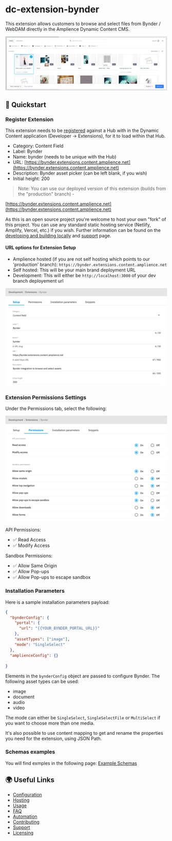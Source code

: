 # dc-extension-bynder

This extension allows customers to browse and select files from Bynder / WebDAM directly in the Amplience Dynamic Content CMS.

![Bynder Summary](./media/bynder-extension-view.png)

## 🏁 Quickstart

### Register Extension

This extension needs to be [registered](https://amplience.com/docs/development/registeringextensions.html) against a Hub with in the Dynamic Content application (Developer -> Extensions), for it to load within that Hub.

- Category: Content Field
- Label: Bynder
- Name: bynder (needs to be unique with the Hub)
- URL: [https://bynder.extensions.content.amplience.net](https://bynder.extensions.content.amplience.net)
- Description: Bynder asset picker (can be left blank, if you wish)
- Initial height: 200

> Note: You can use our deployed version of this extension (builds from the "production" branch) -

[https://bynder.extensions.content.amplience.net](https://bynder.extensions.content.amplience.net)

As this is an open source project you're welcome to host your own "fork" of this project. You can use any standard static hosting service (Netlify, Amplify, Vercel, etc.) if you wish. Further information can be found on the [developing and building locally](./docs/developing+building-locally.md) and [support](./support.md) page.

#### URL options for Extension Setup

- Amplience hosted (if you are not self hosting which points to our 'production' branch): `https://bynder.extensions.content.amplience.net`
- Self hosted: This will be your main brand deployment URL
- Development: This will either be `http://localhost:3000` of your dev branch deployement url

![Register Bynder extension](./media/bynder-extension-setup.png)

### Extension Permissions Settings

Under the Permissions tab, select the following:

![Bynder Extension Permissions](./media/bynder-extension-permissions.png)

API Permissions:

- ✅ Read Access
- ✅ Modify Access

Sandbox Permissions:

- ✅ Allow Same Origin
- ✅ Allow Pop-ups
- ✅ Allow Pop-ups to escape sandbox

### Installation Parameters

Here is a sample installation parameters payload:

```json
{
  "bynderConfig": {
    "portal": {
      "url": "{{YOUR_BYNDER_PORTAL_URL}}"
    },
    "assetTypes": ["image"],
    "mode": "SingleSelect"
  },
  "amplienceConfig": {}
  
}
```

Elements in the `bynderConfig` object are passed to configure Bynder. The following asset types can be used:

- image
- document
- audio
- video

The mode can either be `SingleSelect`, `SingleSelectFile` or `MultiSelect` if you want to choose more than one media.

It's also possible to use content mapping to get and rename the properties you need for the extension, using JSON Path.

### Schemas examples

You will find exmples in the following page: [Example Schemas](./docs/EXAMPLES.md)

## 🌍 Useful Links

- [Configuration](./docs/CONFIGURATION.md)
- [Hosting](./docs/HOSTING.md)
- [Usage](./docs/USAGE.md)
- [FAQ](./docs/FAQ.md)
- [Automation](./docs/AUTOMATION.md)
- [Contributing](./CONTRIBUTING.md)
- [Support](./support.md)
- [Licensing](./LICENSE)
